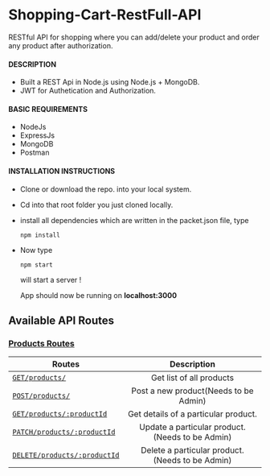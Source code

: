 # Shopping-Cart-RestFull-API

RESTful API for shopping where you can add/delete your product and order any product after authorization.

#### DESCRIPTION

- Built a REST Api in Node.js using Node.js + MongoDB.
- JWT for Authetication and Authorization.

#### BASIC REQUIREMENTS

- NodeJs
- ExpressJs
- MongoDB
- Postman

#### INSTALLATION INSTRUCTIONS
-   Clone or download the repo. into your local system.
-   Cd into that root folder you just cloned locally.
-   install all dependencies which are written in the packet.json file, type
    ```
    npm install
    ```
-   Now type
    ```
    npm start
    ```
    will start a server !
    
    App should now be running on **localhost:3000**

## Available API Routes
### [Products Routes](#1-product-routes)
| Routes        | Description           | 
| ------------- |:-------------:|
| [`GET/products/`](#a-get-list-of-all-products)    |Get list of all products|
| [`POST/products/`](#b-post-a-new-product)     | Post a new product(Needs to be Admin)|     
| [`GET/products/:productId`](#c-get-details-of-a-particular-product)| Get details of a particular product. |    
| [`PATCH/products/:productId`](#d-update-a-particular-product) | Update a particular product.(Needs to be Admin) |
| [`DELETE/products/:productId`](#e-delete-a-particular-product) |Delete a particular product.(Needs to be Admin) |




